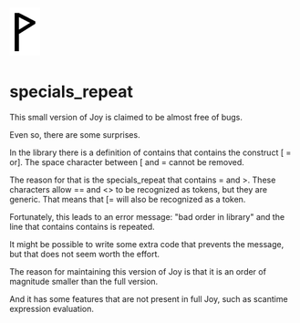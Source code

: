  ![](Wynn.PNG)
==============

specials\_repeat
================

This small version of Joy is claimed to be almost free of bugs.

Even so, there are some surprises.

In the library there is a definition of contains that contains the construct
\[ = or\]. The space character between \[ and = cannot be removed.

The reason for that is the specials\_repeat that contains = and >. These
characters allow == and <> to be recognized as tokens, but they are generic.
That means that \[= will also be recognized as a token.

Fortunately, this leads to an error message: "bad order in library" and the
line that contains contains is repeated.

It might be possible to write some extra code that prevents the message, but
that does not seem worth the effort.

The reason for maintaining this version of Joy is that it is an order of
magnitude smaller than the full version.

And it has some features that are not present in full Joy, such as scantime
expression evaluation.
